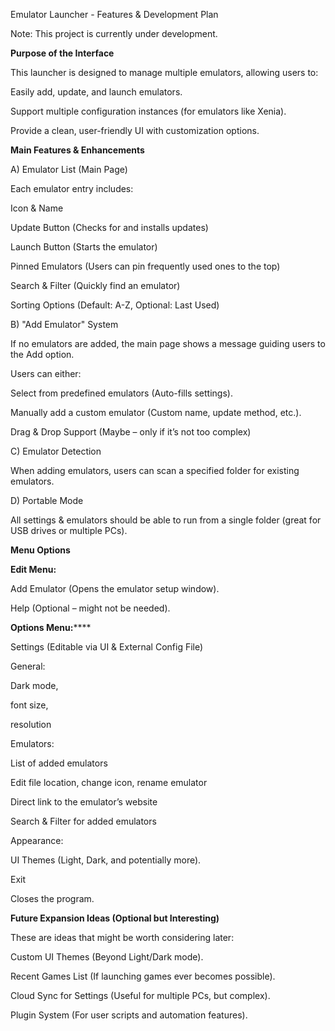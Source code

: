 Emulator Launcher - Features & Development Plan

Note: This project is currently under development.

**Purpose of the Interface**

This launcher is designed to manage multiple emulators, allowing users to:

Easily add, update, and launch emulators.

Support multiple configuration instances (for emulators like Xenia).

Provide a clean, user-friendly UI with customization options.





**Main Features & Enhancements**

A) Emulator List (Main Page)

Each emulator entry includes:

Icon & Name

Update Button (Checks for and installs updates)

Launch Button (Starts the emulator)

Pinned Emulators (Users can pin frequently used ones to the top)

Search & Filter (Quickly find an emulator)

Sorting Options (Default: A-Z, Optional: Last Used)



B) "Add Emulator" System

If no emulators are added, the main page shows a message guiding users to the Add option.

Users can either:

Select from predefined emulators (Auto-fills settings).

Manually add a custom emulator (Custom name, update method, etc.).

Drag & Drop Support (Maybe – only if it’s not too complex)



C) Emulator Detection

When adding emulators, users can scan a specified folder for existing emulators.



D) Portable Mode

All settings & emulators should be able to run from a single folder (great for USB drives or multiple PCs).


**Menu Options**

**Edit Menu:**

Add Emulator (Opens the emulator setup window).

Help (Optional – might not be needed).

**Options Menu:******

Settings (Editable via UI & External Config File)

General:

Dark mode,

font size,

resolution

Emulators:

List of added emulators

Edit file location, change icon, rename emulator

Direct link to the emulator’s website

Search & Filter for added emulators

Appearance:

UI Themes (Light, Dark, and potentially more).

Exit

Closes the program.

**Future Expansion Ideas (Optional but Interesting)**

These are ideas that might be worth considering later:

Custom UI Themes (Beyond Light/Dark mode).

Recent Games List (If launching games ever becomes possible).

Cloud Sync for Settings (Useful for multiple PCs, but complex).

Plugin System (For user scripts and automation features).
